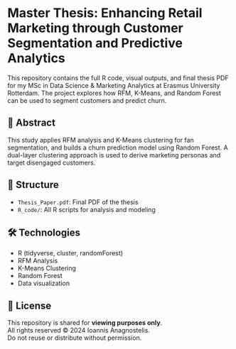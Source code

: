 # Master Thesis: Enhancing Retail Marketing through Customer Segmentation and Predictive Analytics

This repository contains the full R code, visual outputs, and final thesis PDF for my MSc in Data Science & Marketing Analytics at Erasmus University Rotterdam. The project explores how RFM, K-Means, and Random Forest can be used to segment customers and predict churn.

## 📘 Abstract
This study applies RFM analysis and K-Means clustering for fan segmentation, and builds a churn prediction model using Random Forest. A dual-layer clustering approach is used to derive marketing personas and target disengaged customers.

## 📁 Structure
- `Thesis_Paper.pdf`: Final PDF of the thesis
- `R_code/`: All R scripts for analysis and modeling

## 🛠 Technologies
- R (tidyverse, cluster, randomForest)
- RFM Analysis
- K-Means Clustering
- Random Forest
- Data visualization

## 📜 License
This repository is shared for **viewing purposes only**.  
All rights reserved © 2024 Ioannis Anagnostelis.  
Do not reuse or distribute without permission.
